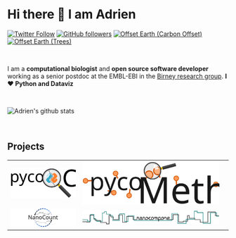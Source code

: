 # Hi there 👋 I am Adrien

[![Twitter Follow](https://img.shields.io/twitter/follow/AdrienLeger2?label=Twitter&style=social)](https://twitter.com/AdrienLeger2)
[![GitHub followers](https://img.shields.io/github/followers/a-slide?label=Github&style=social)](https://github.com/a-slide)
[![Offset Earth (Carbon Offset)](https://img.shields.io/offset-earth/carbon/thebruneauleger?style=social)](https://ecologi.com/thebruneauleger)
[![Offset Earth (Trees)](https://img.shields.io/offset-earth/trees/thebruneauleger?style=social)](https://ecologi.com/thebruneauleger)

<br>

I am a **computational biologist** and **open source software developer** working as a senior postdoc at the EMBL-EBI in the [Birney research group](https://www.ebi.ac.uk/research/birney). **I ❤️ Python and Dataviz**

<br>

![Adrien's github stats](https://github-readme-stats.vercel.app/api?username=a-slide&show_icons=true)

<br>

## Projects

<table width="100%" border="0" cellspacing="20" cellpadding="20">
<tbody>
<tr>
<td align="center" width="33%">
<a href = "https://a-slide.github.io/pycoQC/"><img src="https://raw.githubusercontent.com/a-slide/a-slide/master/Pictures/pycoQC.svg" alt="pycoQC"></a>
</td>
<td align="center" width="33%">
<a href = "https://a-slide.github.io/pycoMeth/"><img src="https://raw.githubusercontent.com/a-slide/a-slide/master/Pictures/pycoMeth.svg" alt="pycoMeth"></a>
</td>
<td align="center" width="33%">
<a href = "https://github.com/a-slide/NanoSnake"><img src="https://raw.githubusercontent.com/a-slide/a-slide/master/Pictures/NanoSnake.svg" alt="NanoSnake"></a>
</td>
</tr>
<tr>
<td align="center" width="33%">
<a href = "https://github.com/a-slide/NanoCount"><img src="https://raw.githubusercontent.com/a-slide/a-slide/master/Pictures/NanoCount.svg" alt="NanoCount"></a>
</td>
<td align="center" width="66%">
<a href = "https://nanocompore.rna.rocks/"><img src="https://raw.githubusercontent.com/a-slide/a-slide/master/Pictures/Nanocompore.svg" alt="Nanocompore"></a>
</td>
</tr>
</tbody>
</table>